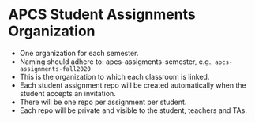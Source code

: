 # APCS Student Assignments Organization

* One organization for each semester.
* Naming should adhere to: apcs-assigments-semester, e.g., `apcs-assignments-fall2020` 
* This is the organization to which each classroom is linked.
* Each student assignment repo will be created automatically when the student accepts an invitation.
* There will be one repo per assignment per student.
* Each repo will be private and visible to the student, teachers and TAs.
